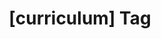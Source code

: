 ---
article_id: 0
description: List of articles under [curriculum] tag.
image: http://huntingbears.com.ve/static/img/site/mstile-310x310.png
layout: tag
slug: curriculum
title: '[curriculum] Tag'
---